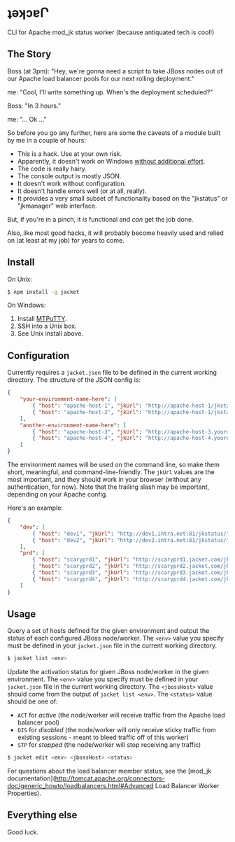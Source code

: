 # ʇǝʞɔɐՐ

CLI for Apache mod_jk status worker (because antiquated tech is cool!)

## The Story

Boss (at 3pm): "Hey, we're gonna need a script to take JBoss nodes out of our Apache load balancer pools for our next rolling deployment."

me: "Cool, I'll write something up. When's the deployment scheduled?"

Boss: "In 3 hours."

me: "... Ok ..."

So before you go any further, here are some the caveats of a module built by me in a couple of hours:

- This is a hack. Use at your own risk.
- Apparently, it doesn't work on Windows [without additional effort](http://node-xmpp.github.io/doc/nodeexpat.html#toc_6).
- The code is really hairy.
- The console output is mostly JSON.
- It doesn't work without configuration.
- It doesn't handle errors well (or at all, really).
- It provides a very small subset of functionality based on the "jkstatus" or "jkmanager" web interface.

But, if you're in a pinch, it *is* functional and *can* get the job done.

Also, like most good hacks, it will probably become heavily used and relied on (at least at my job) for years to come.

## Install

On Unix:

```sh
$ npm install -g jacket
```

On Windows:

1. Install [MTPuTTY](http://ttyplus.com/multi-tabbed-putty/).
2. SSH into a Unix box.
3. See Unix install above.

## Configuration

Currently requires a `jacket.json` file to be defined in the current working directory. The structure of the JSON config is:

```json
{
	"your-environment-name-here": [
		{ "host": "apache-host-1", "jkUrl": "http://apache-host-1/jkstatus/" },
		{ "host": "apache-host-2", "jkUrl": "http://apache-host-1/jkstatus/" }
	],
	"another-environment-name-here": [
		{ "host": "apache-host-3", "jkUrl": "http://apache-host-3.yourdomain.com/jkstatus/" },
		{ "host": "apache-host-4", "jkUrl": "http://apache-host-4.yourdomain.com/jkstatus/" }
	]
}
```

The environment names will be used on the command line, so make them short, meaningful, and command-line-friendly. The `jkUrl` values are the most important, and they should work in your browser (without any authentication, for now). Note that the trailing slash may be important, depending on your Apache config.

Here's an example:

```json
{
	"dev": [
		{ "host": "dev1", "jkUrl": "http://dev1.intra.net:81/jkstatus/" },
		{ "host": "dev2", "jkUrl": "http://dev2.intra.net:81/jkstatus/" }
	],
	"prd": [
		{ "host": "scaryprd1", "jkUrl": "http://scaryprd1.jacket.com/jkstatus/" },
		{ "host": "scaryprd2", "jkUrl": "http://scaryprd2.jacket.com/jkstatus/" },
		{ "host": "scaryprd3", "jkUrl": "http://scaryprd3.jacket.com/jkstatus/" },
		{ "host": "scaryprd4", "jkUrl": "http://scaryprd4.jacket.com/jkstatus/" }
	]
}
```

## Usage

Query a set of hosts defined for the given environment and output the status of each configured JBoss node/worker.
The `<env>` value you specify must be defined in your `jacket.json` file in the current working directory.

```sh
$ jacket list <env>
```

Update the activation status for given JBoss node/worker in the given environment.
The `<env>` value you specify must be defined in your `jacket.json` file in the current working directory.
The `<jbossHost>` value should come from the output of `jacket list <env>`.
The `<status>` value should be one of:
- `ACT` for *active* (the node/worker will receive traffic from the Apache load balancer pool)
- `DIS` for *disabled* (the node/worker will only receive sticky traffic from existing sessions - meant to bleed traffic off of this worker)
- `STP` for *stopped* (the node/worker will stop receiving any traffic)

```sh
$ jacket edit <env> <jbossHost> <status>
```

For questions about the load balancer member status, see the [mod_jk documentation](http://tomcat.apache.org/connectors-doc/generic_howto/loadbalancers.html#Advanced Load Balancer Worker Properties).

## Everything else

Good luck.